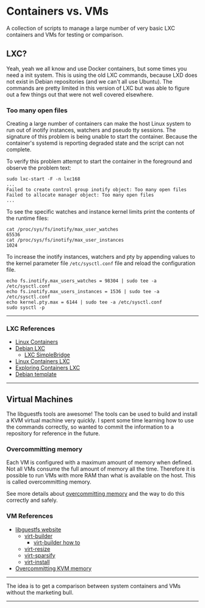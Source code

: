 # Containers vs. VMs

A collection of scripts to manage a large number of very basic LXC containers
and VMs for testing or comparison.

## LXC?

Yeah, yeah we all know and use Docker containers, but some times you need a
init system. This is using the old LXC commands, because LXD does not exist
in Debian repositories (and we can't all use Ubuntu). The commands are pretty
limited in this version of LXC but was able to figure out a few things out that
were not well covered elsewhere.

### Too many open files

Creating a large number of containers can make the host Linux system to run out
of inotify instances, watchers and pseudo tty sessions. The signature of this
problem is being unable to start the container. Because the container's systemd
is reporting degraded state and the script can not complete.

To verify this problem attempt to start the container in the foreground and
observe the problem text:  

```
sudo lxc-start -F -n lxc168
...
Failed to create control group inotify object: Too many open files
Failed to allocate manager object: Too many open files
...
```

To see the specific watches and instance kernel limits print the contents of the
runtime files:  

```
cat /proc/sys/fs/inotify/max_user_watches
65536
cat /proc/sys/fs/inotify/max_user_instances
1024
```

To increase the inotify instances, watchers and pty  by appending values to the kernel
parameter file `/etc/sysctl.conf` file and reload the configuration file.

```
echo fs.inotify.max_users_watches = 98304 | sudo tee -a /etc/sysctl.conf
echo fs.inotify.max_users_instances = 1536 | sudo tee -a /etc/sysctl.conf
echo kernel.pty.max = 6144 | sudo tee -a /etc/sysctl.conf
sudo sysctl -p
```

---

### LXC References

* [Linux Containers](https://www.ubuntupit.com/everything-you-need-to-know-about-linux-containers-lxc/)
* [Debian LXC](https://wiki.debian.org/LXC)
  * [LXC SimpleBridge](https://wiki.debian.org/LXC/SimpleBridge)
* [Linux Containers LXC](https://linuxcontainers.org/lxc/introduction/)
* [Exploring Containers LXC](https://www.redhat.com/sysadmin/exploring-containers-lxc)
* [Debian template](https://github.com/lxc/lxc-templates/blob/master/templates/lxc-debian.in)

---

## Virtual Machines

The libguestfs tools are awesome! The tools can be used to build and install a
KVM virtual machine very quickly. I spent some time learning how to use the
commands correctly, so wanted to commit the information to a repository for
reference in the future.

### Overcommitting memory

Each VM is configured with a maximum amount of memory when defined. Not all VMs
consume the full amount of memory all the time. Therefore it is possible to run
VMs with more RAM than what is available on the host. This is called
overcommitting memory.

See more details about
[overcommitting memory](https://docs.fedoraproject.org/en-US/Fedora/13/html/Virtualization_Guide/sect-Virtualization-Tips_and_tricks-Overcommitting_with_KVM.html)
and the way to do this correctly and safely.

### VM References

* [libguestfs website](https://www.libguestfs.org/)
  * [virt-builder](https://www.libguestfs.org/virt-builder.1.html)
    * [virt-builder how to](https://ostechnix.com/quickly-build-virtual-machine-images-with-virt-builder/)
  * [virt-resize](https://www.libguestfs.org/virt-resize.1.html)
  * [virt-sparsify](https://www.libguestfs.org/virt-sparsify.1.html)
  * [virt-install](https://unix.stackexchange.com/questions/207090/install-vm-from-command-line-with-virt-install)
* [Overcommitting KVM memory](https://docs.fedoraproject.org/en-US/Fedora/13/html/Virtualization_Guide/sect-Virtualization-Tips_and_tricks-Overcommitting_with_KVM.html)
---

The idea is to get a comparison between system containers and VMs without the
marketing bull.

---

